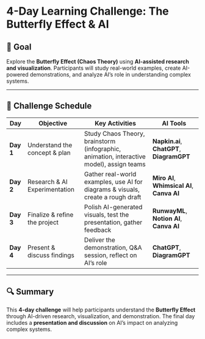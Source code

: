 # 4-Day Learning Challenge: The Butterfly Effect & AI  

## 📌 Goal  
Explore the **Butterfly Effect (Chaos Theory)** using **AI-assisted research and visualization**. Participants will study real-world examples, create AI-powered demonstrations, and analyze AI’s role in understanding complex systems.

---

## 📅 Challenge Schedule  

| **Day**   | **Objective**                     | **Key Activities**                                           | **AI Tools**                        |
|-----------|-----------------------------------|--------------------------------------------------------------|-------------------------------------|
| **Day 1** | Understand the concept & plan    | Study Chaos Theory, brainstorm (infographic, animation, interactive model), assign teams | **Napkin.ai**, **ChatGPT**, **DiagramGPT** |
| **Day 2** | Research & AI Experimentation    | Gather real-world examples, use AI for diagrams & visuals, create a rough draft  | **Miro AI**, **Whimsical AI**, **Canva AI** |
| **Day 3** | Finalize & refine the project    | Polish AI-generated visuals, test the presentation, gather feedback  | **RunwayML**, **Notion AI**, **Canva AI** |
| **Day 4** | Present & discuss findings       | Deliver the demonstration, Q&A session, reflect on AI’s role  | **ChatGPT**, **DiagramGPT** |

---

## 🔍 Summary  
This **4-day challenge** will help participants understand the **Butterfly Effect** through AI-driven research, visualization, and demonstration. The final day includes a **presentation and discussion** on AI’s impact on analyzing complex systems.  

